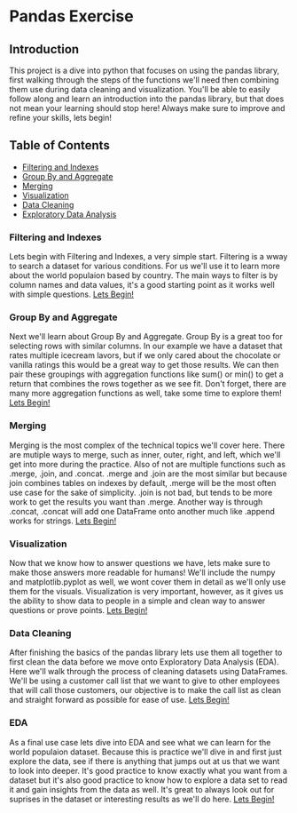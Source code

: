 # Pandas Exercise

## Introduction
This project is a dive into python that focuses on using the pandas library, first walking through the steps of the functions we'll need then combining them use during data cleaning and visualization. You'll be able to easily follow along and learn an introduction into the pandas library, but that does not mean your learning should stop here! Always make sure to improve and refine your skills, lets begin!

## Table of Contents
- [Filtering and Indexes](#filtering-and-indexes)
- [Group By and Aggregate](#group-by-and-aggregate)
- [Merging](#merging)
- [Visualization](#visualization)
- [Data Cleaning](#data-cleaning)
- [Exploratory Data Analysis](#eda)


### Filtering and Indexes
Lets begin with Filtering and Indexes, a very simple start. Filtering is a wway to search a dataset for various conditions. For us we'll use it to learn more about the world populaion based by country.  The main ways to filter is by column names and data values, it's a good starting point as it works well with simple questions.
[Lets Begin!](https://github.com/CarterR21/Portfolio/tree/main/Pandas%20Data%20Wrangling/1.%20Filtering%20and%20Indexes)

### Group By and Aggregate
Next we'll learn about Group By and Aggregate. Group By is a great too for selecting rows with similar columns. In our example we have a dataset that rates multiple icecream lavors, but if we only cared about the chocolate or vanilla ratings this would be a great way to get those results. We can then pair these groupings with aggregation functions like sum() or min() to get a return that combines the rows together as we see fit. Don't forget, there are many more aggregation functions as well, take some time to explore them!
[Lets Begin!](https://github.com/CarterR21/Portfolio/tree/main/Pandas%20Data%20Wrangling/2.%20Group%20By%20and%20Aggregate)

### Merging
Merging is the most complex of the technical topics we'll cover here. There are mutiple ways to merge, such as inner, outer, right, and left, which we'll get into more during the practice. Also of not are multiple functions such as .merge, .join, and .concat. .merge and .join are the most similar but because join combines tables on indexes by default, .merge will be the most often use case for the sake of simplicity. .join is not bad, but tends to be more work to get the results you want than .merge. Another way is through .concat, .concat will add one DataFrame onto another much like .append works for strings.
[Lets Begin!](https://github.com/CarterR21/Portfolio/tree/main/Pandas%20Data%20Wrangling/3.%20Merging)

### Visualization
Now that we know how to answer questions we have, lets make sure to make those answers more readable for humans! We'll include the numpy and matplotlib.pyplot as well, we wont cover them in detail as we'll only use them for the visuals. Visualization is very important, however, as it gives us the ability to show data to people in a simple and clean way to answer questions or prove points.
[Lets Begin!](https://github.com/CarterR21/Portfolio/tree/main/Pandas%20Data%20Wrangling/4.%20Visualization)

### Data Cleaning
After finishing the basics of the pandas library lets use them all together to first clean the data before we move onto Exploratory Data Analysis (EDA). Here we'll walk through the process of cleaning datasets using DataFrames. We'll be using a customer call list that we want to give to other employees that will call those customers, our objective is to make the call list as clean and straight forward as possible for ease of use.
[Lets Begin!](https://github.com/CarterR21/Portfolio/tree/main/Pandas%20Data%20Wrangling/5.%20Data%20Cleaning)

### EDA
As a final use case lets dive into EDA and see what we can learn for the world populaion dataset. Because this is practice we'll dive in and first just explore the data, see if there is anything that jumps out at us that we want to look into deeper. It's good practice to know exactly what you want from a dataset but it's also good practice to know how to explore a data set to read it and gain insights from the data as well. It's great to always look out for suprises in the dataset or interesting results as we'll do here.
[Lets Begin!](https://github.com/CarterR21/Portfolio/tree/main/Pandas%20Data%20Wrangling/6.%20Exploratory%20Data%20Analysis)

